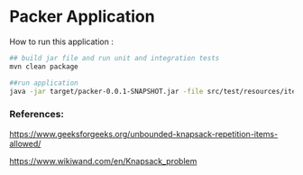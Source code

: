 # Packer Application

How to run this application :

```sh
## build jar file and run unit and integration tests
mvn clean package

##run application
java -jar target/packer-0.0.1-SNAPSHOT.jar -file src/test/resources/item_list.txt

```

### References:
https://www.geeksforgeeks.org/unbounded-knapsack-repetition-items-allowed/

https://www.wikiwand.com/en/Knapsack_problem